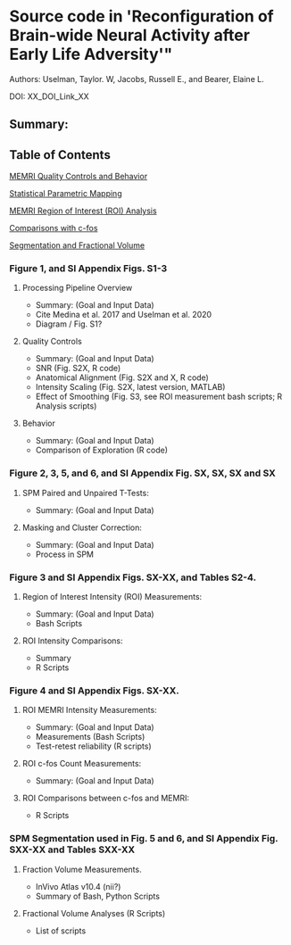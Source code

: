# Source code in 'Reconfiguration of Brain-wide Neural Activity after Early Life Adversity'"

Authors: Uselman, Taylor. W, Jacobs, Russell E., and Bearer, Elaine L.

DOI: XX_DOI_Link_XX

## Summary: 

## Table of Contents
   [MEMRI Quality Controls and Behavior](###Figure-1,-and-SI-Appendix-Fig.-1-and-2)
   
   [Statistical Parametric Mapping](###Figure-2,-3,-5,-and-6,-and-SI-Appendix-Fig.-SX,-SX,-SX-and-SX)
   
   [MEMRI Region of Interest (ROI) Analysis](###Figure-3-and-SI-Appendix-Figs.-SX-XX,-and-Tables-S2-4.)
   
   [Comparisons with c-fos](###Figure-4-and-SI-Appendix-Figs.-SX-XX.)
   
   [Segmentation and Fractional Volume](###SPM-Segmentation-used-in-Fig.-5-and-6,-and-SI-Appendix-Fig.-SXX-XX-and-Tables-SXX-XX)

### Figure 1, and SI Appendix Figs. S1-3
1. Processing Pipeline Overview
   - Summary: (Goal and Input Data)
   - Cite Medina et al. 2017 and Uselman et al. 2020
   - Diagram / Fig. S1?

2. Quality Controls
   - Summary: (Goal and Input Data)
   - SNR (Fig. S2X, R code)
   - Anatomical Alignment (Fig. S2X and X, R code)
   - Intensity Scaling (Fig. S2X, latest version, MATLAB)
   - Effect of Smoothing (Fig. S3, see ROI measurement bash scripts; R Analysis scripts)

3. Behavior
   - Summary: (Goal and Input Data)
   - Comparison of Exploration (R code)

### Figure 2, 3, 5, and 6, and SI Appendix Fig. SX, SX, SX and SX
1. SPM Paired and Unpaired T-Tests:
   - Summary: (Goal and Input Data)

2. Masking and Cluster Correction:
   - Summary: (Goal and Input Data)
   - Process in SPM

### Figure 3 and SI Appendix Figs. SX-XX, and Tables S2-4.
1. Region of Interest Intensity (ROI) Measurements:
   - Summary: (Goal and Input Data)
   - Bash Scripts

2. ROI Intensity Comparisons:
   - Summary
   - R Scripts

### Figure 4 and SI Appendix Figs. SX-XX.
1. ROI MEMRI Intensity Measurements:
   - Summary: (Goal and Input Data)
   - Measurements (Bash Scripts)
   - Test-retest reliability (R scripts)
  
2. ROI c-fos Count Measurements:
   - Summary: (Goal and Input Data)

3. ROI Comparisons between c-fos and MEMRI:
   - R Scripts

### SPM Segmentation used in Fig. 5 and 6, and SI Appendix Fig. SXX-XX and Tables SXX-XX 
1. Fraction Volume Measurements.
   - InVivo Atlas v10.4 (nii?)
   - Summary of Bash, Python Scripts

2. Fractional Volume Analyses (R Scripts)
   - List of scripts
